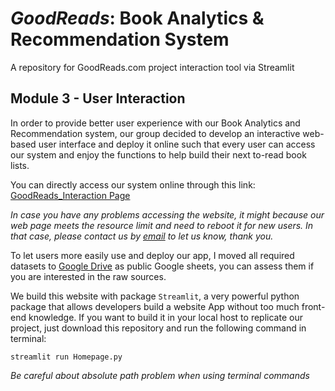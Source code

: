 # *GoodReads*: Book Analytics & Recommendation System
A repository for GoodReads.com project interaction tool via Streamlit

## Module 3 - User Interaction

In order to provide better user experience with our Book Analytics and Recommendation system, our group decided to develop an interactive web-based user interface and deploy it online such that every user can access our system and enjoy the functions to help build their next to-read book lists. 

You can directly access our system online through this link: [GoodReads_Interaction Page](https://yanbowang0204-goodreads-streamlit-homepage-wvf2th.streamlit.app/)

*In case you have any problems accessing the website, it might because our web page meets the resource limit and need to reboot it for new users. In that case, please contact us by [email](yanbo.wang@berkeley.edu) to let us know, thank you.*

To let users more easily use and deploy our app, I moved all required datasets to [Google Drive](https://drive.google.com/drive/u/0/folders/1CiYtbIOu1nbkEJK9ceLJ5Hx2mUh158RD) as public Google sheets, you can assess them if you are interested in the raw sources.

We build this website with package `Streamlit`, a very powerful python package that allows developers build a website App without too much front-end knowledge. If you want to build it in your local host to replicate our project, just download this repository and run the following command in terminal:

`streamlit run Homepage.py`

*Be careful about absolute path problem when using terminal commands*
